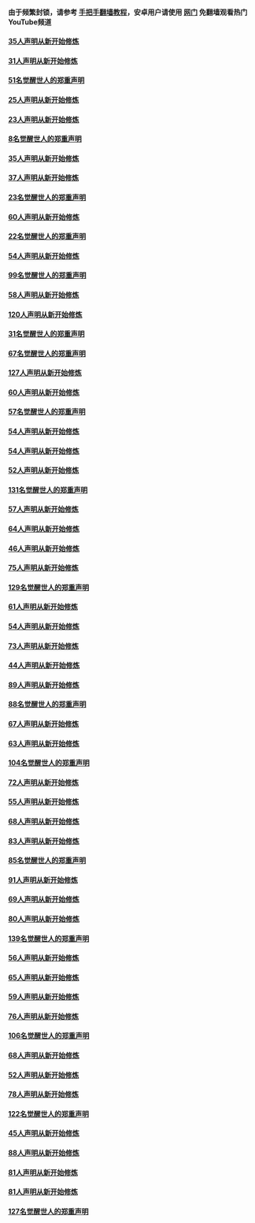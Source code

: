#### 由于频繁封锁，请参考 [手把手翻墙教程](https://github.com/gfw-breaker/guides/wiki/)，安卓用户请使用 [网门](https://github.com/gfw-breaker/nogfw/blob/master/dl.md?t=02211400) 免翻墙观看热门YouTube频道 

#### [35人声明从新开始修炼](../pages/91/421122.md?t=02211400) 

#### [31人声明从新开始修炼](../pages/91/421081.md?t=02211400) 

#### [51名觉醒世人的郑重声明](../pages/91/421080.md?t=02211400) 

#### [25人声明从新开始修炼](../pages/91/421020.md?t=02211400) 

#### [23人声明从新开始修炼](../pages/91/420884.md?t=02211400) 

#### [8名觉醒世人的郑重声明](../pages/91/420883.md?t=02211400) 

#### [35人声明从新开始修炼](../pages/91/420809.md?t=02211400) 

#### [37人声明从新开始修炼](../pages/91/420766.md?t=02211400) 

#### [23名觉醒世人的郑重声明](../pages/91/420765.md?t=02211400) 

#### [60人声明从新开始修炼](../pages/91/420727.md?t=02211400) 

#### [22名觉醒世人的郑重声明](../pages/91/420726.md?t=02211400) 

#### [54人声明从新开始修炼](../pages/91/420529.md?t=02211400) 

#### [99名觉醒世人的郑重声明](../pages/91/420528.md?t=02211400) 

#### [58人声明从新开始修炼](../pages/91/420198.md?t=02211400) 

#### [120人声明从新开始修炼](../pages/91/420141.md?t=02211400) 

#### [31名觉醒世人的郑重声明](../pages/91/420197.md?t=02211400) 

#### [67名觉醒世人的郑重声明](../pages/91/420140.md?t=02211400) 

#### [127人声明从新开始修炼](../pages/91/420082.md?t=02211400) 

#### [60人声明从新开始修炼](../pages/91/420081.md?t=02211400) 

#### [57名觉醒世人的郑重声明](../pages/91/420080.md?t=02211400) 

#### [54人声明从新开始修炼](../pages/91/419533.md?t=02211400) 

#### [54人声明从新开始修炼](../pages/91/419532.md?t=02211400) 

#### [52人声明从新开始修炼](../pages/91/419531.md?t=02211400) 

#### [131名觉醒世人的郑重声明](../pages/91/419530.md?t=02211400) 

#### [57人声明从新开始修炼](../pages/91/419430.md?t=02211400) 

#### [64人声明从新开始修炼](../pages/91/419429.md?t=02211400) 

#### [46人声明从新开始修炼](../pages/91/419428.md?t=02211400) 

#### [75人声明从新开始修炼](../pages/91/419427.md?t=02211400) 

#### [129名觉醒世人的郑重声明](../pages/91/419426.md?t=02211400) 

#### [61人声明从新开始修炼](../pages/91/419198.md?t=02211400) 

#### [54人声明从新开始修炼](../pages/91/419197.md?t=02211400) 

#### [73人声明从新开始修炼](../pages/91/419196.md?t=02211400) 

#### [44人声明从新开始修炼](../pages/91/419075.md?t=02211400) 

#### [89人声明从新开始修炼](../pages/91/419074.md?t=02211400) 

#### [88名觉醒世人的郑重声明](../pages/91/419195.md?t=02211400) 

#### [67人声明从新开始修炼](../pages/91/419073.md?t=02211400) 

#### [63人声明从新开始修炼](../pages/91/419072.md?t=02211400) 

#### [104名觉醒世人的郑重声明](../pages/91/419071.md?t=02211400) 

#### [72人声明从新开始修炼](../pages/91/418902.md?t=02211400) 

#### [55人声明从新开始修炼](../pages/91/418901.md?t=02211400) 

#### [68人声明从新开始修炼](../pages/91/418900.md?t=02211400) 

#### [83人声明从新开始修炼](../pages/91/418757.md?t=02211400) 

#### [85名觉醒世人的郑重声明](../pages/91/418899.md?t=02211400) 

#### [91人声明从新开始修炼](../pages/91/418756.md?t=02211400) 

#### [69人声明从新开始修炼](../pages/91/418755.md?t=02211400) 

#### [80人声明从新开始修炼](../pages/91/418754.md?t=02211400) 

#### [139名觉醒世人的郑重声明](../pages/91/418753.md?t=02211400) 

#### [56人声明从新开始修炼](../pages/91/418594.md?t=02211400) 

#### [65人声明从新开始修炼](../pages/91/418593.md?t=02211400) 

#### [59人声明从新开始修炼](../pages/91/418592.md?t=02211400) 

#### [76人声明从新开始修炼](../pages/91/418431.md?t=02211400) 

#### [106名觉醒世人的郑重声明](../pages/91/418591.md?t=02211400) 

#### [68人声明从新开始修炼](../pages/91/418430.md?t=02211400) 

#### [52人声明从新开始修炼](../pages/91/418429.md?t=02211400) 

#### [78人声明从新开始修炼](../pages/91/418428.md?t=02211400) 

#### [122名觉醒世人的郑重声明](../pages/91/418427.md?t=02211400) 

#### [45人声明从新开始修炼](../pages/91/418248.md?t=02211400) 

#### [88人声明从新开始修炼](../pages/91/418247.md?t=02211400) 

#### [81人声明从新开始修炼](../pages/91/418246.md?t=02211400) 

#### [81人声明从新开始修炼](../pages/91/418139.md?t=02211400) 

#### [127名觉醒世人的郑重声明](../pages/91/418245.md?t=02211400) 

